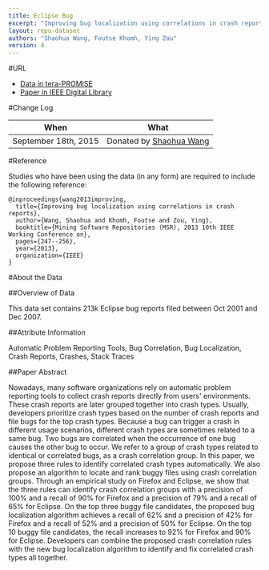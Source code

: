 ```yaml
---
title: Eclipse Bug
excerpt: "Improving bug localization using correlations in crash reports"
layout: repo-dataset
authors: "Shaohua Wang, Foutse Khomh, Ying Zou"
version: 4
---
```


#URL

* [Data in tera-PROMISE](https://terapromise.csc.ncsu.edu:8443/!/#repo/view/head/msr/eclipse)
* [Paper in IEEE Digital Library](http://ieeexplore.ieee.org/xpls/abs_all.jsp?arnumber=6624036&tag=1)

#Change Log

When | What
---- | ----
September 18th, 2015 | Donated by [Shaohua Wang](mailto:shaohua@cs.queensu.ca)

#Reference

Studies who have been using the data (in any form) are required to include the following reference:

```
@inproceedings{wang2013improving,
  title={Improving bug localization using correlations in crash reports},
  author={Wang, Shaohua and Khomh, Foutse and Zou, Ying},
  booktitle={Mining Software Repositories (MSR), 2013 10th IEEE Working Conference on},
  pages={247--256},
  year={2013},
  organization={IEEE}
}
```

#About the Data

##Overview of Data

This data set contains 213k Eclipse bug reports filed between Oct 2001 and Dec 2007.

##Attribute Information

Automatic Problem Reporting Tools, Bug Correlation, Bug Localization, Crash Reports, Crashes, Stack Traces

##Paper Abstract

Nowadays, many software organizations rely on automatic problem reporting tools to collect crash reports directly from users' environments. These crash reports are later grouped together into crash types. Usually, developers prioritize crash types based on the number of crash reports and file bugs for the top crash types. Because a bug can trigger a crash in different usage scenarios, different crash types are sometimes related to a same bug. Two bugs are correlated when the occurrence of one bug causes the other bug to occur. We refer to a group of crash types related to identical or correlated bugs, as a crash correlation group. In this paper, we propose three rules to identify correlated crash types automatically. We also propose an algorithm to locate and rank buggy files using crash correlation groups. Through an empirical study on Firefox and Eclipse, we show that the three rules can identify crash correlation groups with a precision of 100% and a recall of 90% for Firefox and a precision of 79% and a recall of 65% for Eclipse. On the top three buggy file candidates, the proposed bug localization algorithm achieves a recall of 62% and a precision of 42% for Firefox and a recall of 52% and a precision of 50% for Eclipse. On the top 10 buggy file candidates, the recall increases to 92% for Firefox and 90% for Eclipse. Developers can combine the proposed crash correlation rules with the new bug localization algorithm to identify and fix correlated crash types all together.
